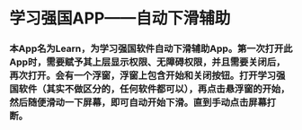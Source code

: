 # 学习强国APP——自动下滑辅助

### 本App名为Learn，为学习强国软件自动下滑辅助App。第一次打开此App时，需要赋予其上层显示权限、无障碍权限，并且需要关闭后，再次打开。会有一个浮窗，浮窗上包含开始和关闭按钮。打开学习强国软件（其实不做区分的，任何软件都可以），再点击悬浮窗的开始，然后随便滑动一下屏幕，即可自动开始下滑。直到手动点击屏幕打断。